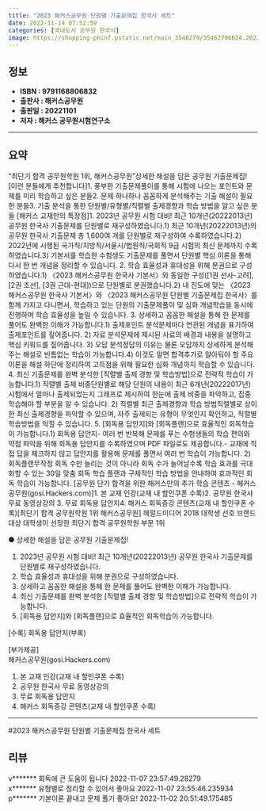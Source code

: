 ```yaml
---
title: "2023 해커스공무원 단원별 기출문제집 한국사 세트"
date: 2022-11-14 07:52:59
categories: [국내도서 공무원 한국사]
image: https://shopping-phinf.pstatic.net/main_3546279/35462796624.20221101104635.jpg
---
```


## **정보**

- **ISBN : 9791168806832**
- **출판사 : 해커스공무원**
- **출판일 : 20221101**
- **저자 : 해커스 공무원시험연구소**

------



## **요약**

“최단기 합격 공무원학원 1위, 해커스공무원”상세한 해설을 담은 공무원 기출문제집! [이런 분들에게 추천합니다]1. 풍부한 기출문제풀이를 통해 시험에 나오는 포인트와 문제를 미리 학습하고 싶은 분들2. 문제 하나하나 꼼꼼하게 분석해주는 기출 해설이 필요한 분들3. 기출 분석을 통한 단원별/유형별/직렬별 출제경향과 학습 방법을 알고 싶은 분들 [해커스 교재만의 특장점]1. 2023년 공무원 시험 대비! 최근 10개년(20222013년) 공무원 한국사 기출문제를 단원별로 재구성하였습니다.1) 최근 10개년(20222013년)의 공무원 한국사 기출문제 총 1,600여 개를 단원별로 재구성하여 수록하였습니다.2) 2022년에 시행된 국가직/지방직/서울시/법원직/국회직 9급 시험의 최신 문제까지 수록하였습니다.3) 기본서를 학습한 수험생도 기출문제를 풀면서 단원별 핵심 이론을 통해 다시 한 번 개념을 정리할 수 있습니다. 2. 학습 효율성과 휴대성을 위해 분권으로 구성하였습니다.1) 〈2023 해커스공무원 한국사 기본서〉와 동일한 구성([1권 선사-고려], [2권 조선], [3권 근대-현대])으로 단원별로 분권했습니다.2) 내 진도에 맞는 〈2023 해커스공무원 한국사 기본서〉와 〈2023 해커스공무원 단원별 기출문제집 한국사〉를 함께 가지고 다니면서, 학습하고 있는 단원의 기출문제풀이 및 심화 개념학습을 동시에 진행하며 학습 효율성을 높일 수 있습니다. 3. 상세하고 꼼꼼한 해설을 통해 한 문제를 풀어도 완벽한 이해가 가능합니다.1) 출제포인트 분석문제마다 연관된 개념을 표기하여 출제포인트를 짚어줍니다. 2) 자료 분석문제에 제시된 사료의 배경과 내용을 설명하고 핵심 키워드를 짚어줍니다. 3) 오답 분석정답의 이유는 물론 오답까지 상세하게 분석해주는 해설로 빈틈없는 학습이 가능합니다.4) 이것도 알면 합격추가로 알아둬야 할 주요 이론을 해설 하단에 정리하여 고득점을 위해 필요한 심화 개념까지 학습할 수 있습니다. 4. 최신 기출문제를 완벽 분석한 [직렬별 출제 경향 및 학습방법]으로 전략적 학습이 가능합니다.1) 직렬별 출제 비중단원별로 해당 단원의 내용이 최근 6개년(20222017년) 시험에서 얼마나 출제되었는지 그래프로 제시하여 한눈에 출제 비중을 파악하고, 집중 학습해야 할 부분을 알 수 있습니다. 2) 직렬별 최근 출제경향과 학습 방법직렬별로 상이한 최신 출제경향을 파악할 수 있으며, 자주 출제되는 유형이 무엇인지 확인하고, 직렬별 학습방법을 익힐 수 있습니다. 5. [회독용 답안지]와 [회독플랜]으로 효율적인 회독학습이 가능합니다.1) 회독용 답안지- 여러 번 반복해 문제를 푸는 수험생들의 학습 편의와 약점 파악을 위해 회독용 답안지를 수록하였으며 PDF 파일로도 제공합니다.- 교재에 직접 답을 체크하지 않고 답안지를 활용해 문제를 풀면서 여러 번 학습이 가능합니다. 2) 회독플랜무작정 회독 수만 늘리는 것이 아니라 회독 수가 늘어날수록 학습 효과를 극대화할 수 있는 30일 맞춤 회독 학습 플랜과 구체적인 학습 방법을 안내하여 효과적인 회독 학습이 가능합니다. [공무원 단기 합격을 위한 해커스만의 추가 학습 콘텐츠 - 해커스공무원(gosi.Hackers.com)]1. 본 교재 인강(교재 내 할인쿠폰 수록)2. 공무원 한국사 무료 동영상강의 3. 무료 회독용 답안지4. 해커스 회독증강 콘텐츠(교재 내 할인쿠폰 수록)[최단기 합격 공무원학원 1위 해커스공무원] 헤럴드미디어 2018 대학생 선호 브랜드 대상 대학생이 선정한 최단기 합격 공무원학원 부문 1위

● 상세한 해설을 담은 공무원 기출문제집!

1. 2023년 공무원 시험 대비! 최근 10개년(20222013년) 공무원 한국사 기출문제를 단원별로 재구성하였습니다.
2. 학습 효율성과 휴대성을 위해 분권으로 구성하였습니다.
3. 상세하고 꼼꼼한 해설을 통해 한 문제를 풀어도 완벽한 이해가 가능합니다.
4. 최신 기출문제를 완벽 분석한 [직렬별 출제 경향 및 학습방법]으로 전략적 학습이 가능합니다.
5. [회독용 답안지]와 [회독플랜]으로 효율적인 회독학습이 가능합니다.

[수록]
회독용 답안지(부록)

[부가제공]	
해커스공무원(gosi.Hackers.com)
1. 본 교재 인강(교재 내 할인쿠폰 수록)
2. 공무원 한국사 무료 동영상강의 
3. 무료 회독용 답안지
4. 해커스 회독증강 콘텐츠(교재 내 할인쿠폰 수록)



------

#2023 해커스공무원 단원별 기출문제집 한국사 세트


## **리뷰** 

  v******* 회독에 큰 도움이 됩니다 2022-11-07 23:57:49.28279 <br/>  x******* 유형별로 정리할 수 있어서 좋아요 2022-11-07 23:55:46.235934 <br/>  p******* 기본이론 끝내고 문제 풀기 좋아요! 2022-11-02 20:51:49.175485 <br/>